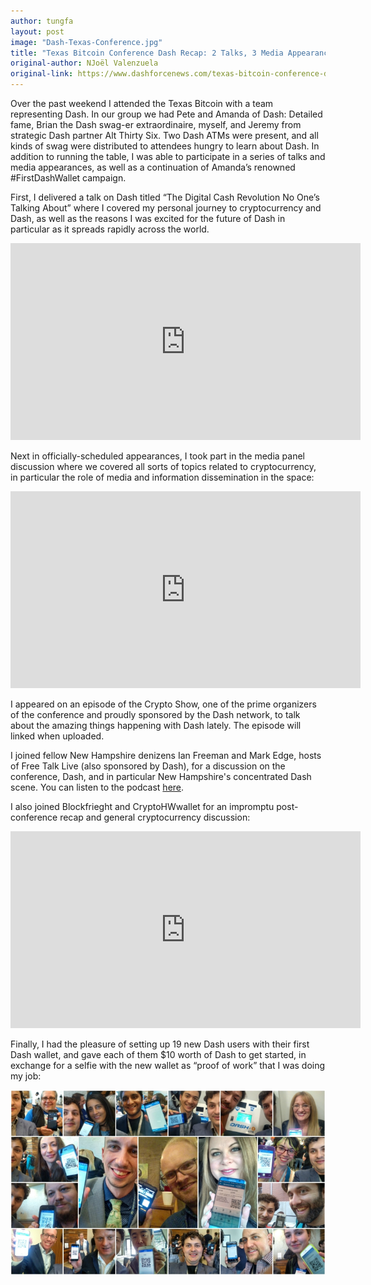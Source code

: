 ```yaml
---
author: tungfa
layout: post
image: "Dash-Texas-Conference.jpg"
title: "Texas Bitcoin Conference Dash Recap: 2 Talks, 3 Media Appearances, 19 First Dash Wallets"
original-author: NJoël Valenzuela
original-link: https://www.dashforcenews.com/texas-bitcoin-conference-dash-recap-2-talks-3-media-appearances-19-first-dash-wallets/
---
```


Over the past weekend I attended the Texas Bitcoin with a team representing Dash. In our group we had Pete and Amanda of Dash: Detailed fame, Brian the Dash swag-er extraordinaire, myself, and Jeremy from strategic Dash partner Alt Thirty Six. Two Dash ATMs were present, and all kinds of swag were distributed to attendees hungry to learn about Dash. In addition to running the table, I was able to participate in a series of talks and media appearances, as well as a continuation of Amanda’s renowned #FirstDashWallet campaign.

First, I delivered a talk on Dash titled “The Digital Cash Revolution No One’s Talking About” where I covered my personal journey to cryptocurrency and Dash, as well as the reasons I was excited for the future of Dash in particular as it spreads rapidly across the world.

<iframe width="560" height="315" src="https://www.youtube.com/embed/S4mE0MDGtP8" frameborder="0" gesture="media" allowfullscreen></iframe>

Next in officially-scheduled appearances, I took part in the media panel discussion where we covered all sorts of topics related to cryptocurrency, in particular the role of media and information dissemination in the space:

<iframe width="560" height="315" src="https://www.youtube.com/embed/fzC1bMNti-s" frameborder="0" gesture="media" allowfullscreen></iframe>

I appeared on an episode of the Crypto Show, one of the prime organizers of the conference and proudly sponsored by the Dash network, to talk about the amazing things happening with Dash lately. The episode will linked when uploaded.

I joined fellow New Hampshire denizens Ian Freeman and Mark Edge, hosts of Free Talk Live (also sponsored by Dash), for a discussion on the conference, Dash, and in particular New Hampshire's concentrated Dash scene. You can listen to the podcast [here](https://www.freetalklive.com/podcast/2017-10-29).

I also joined Blockfrieght and CryptoHWwallet for an impromptu post-conference recap and general cryptocurrency discussion:

<iframe width="560" height="315" src="https://www.youtube.com/embed/rZpYdSQ04cc" frameborder="0" gesture="media" allowfullscreen></iframe>

Finally, I had the pleasure of setting up 19 new Dash users with their first Dash wallet, and gave each of them $10 worth of Dash to get started, in exchange for a selfie with the new wallet as “proof of work” that I was doing my job:

![Alt desc](/assets/img/blog/Texas-Conference.jpg)

